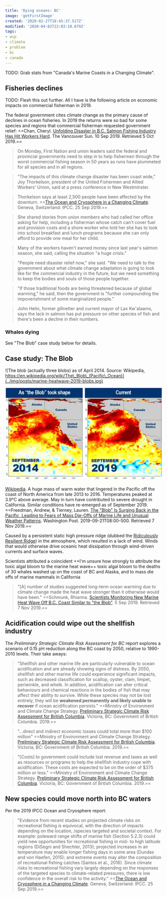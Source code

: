 ```yaml
---
title: 'Dying oceans: BC'
image: 'getFirstImage'
created: '2020-02-27T18:45:37.517Z'
modified: '2020-04-02T22:03:18.679Z'
tags:
- wip
- climate
- problem
- bc
- canada
---
```



TODO: Grab stats from "Canada's Marine Coasts in a Changing Climate".

## Fisheries declines

TODO: Flesh this out further. All I have is the following article on economic impacts on commercial fisherman in 2019.

The federal government cites climate change as the primary cause of declines in ocean fisheries. In 2019 the returns were so bad for some species and regions that commercial fisherman requested government relief: ==<span class='citation' title='Citation' aria-label='Citation'><span class='cite-author' title='Authors'>Chan, Cheryl.</span> <span class='cite-title' title='Title'><a href='https://vancouversun.com/business/local-business/advocates-sound-alarm-on-unfolding-disaster-in-b-c-salmon-fishing-industry'>Unfolding Disaster in B.C. Salmon Fishing Industry Has Hit Workers Hard</a>.</span> <span class='cite-container' title='Newspaper'>The Vancouver Sun.</span> <span class='cite-issued' title='Issued'>10 Sep 2019.</span> <span class='cite-accessed' title='Accessed'>Retrieved 5 Oct 2019.</span></span>==

> On Monday, First Nation and union leaders said the federal and provincial governments need to step in to help fishermen through the worst commercial fishing season in 50 years as runs have plummeted for all species and in all regions.

> "The impacts of this climate change disaster has been coast wide," Joy Thorkelson, president of the United Fishermen and Allied Workers' Union, said at a press conference in New Westminster.

> Thorkelson says at least 2,500 people have been affected by the downturn. ==<span class='citation' title='Citation' aria-label='Citation'><span class='cite-title' title='Title'><a href='https://www.ipcc.ch/srocc/home/'>The Ocean and Cryosphere in a Changing Climate</a>.</span> <span class='cite-publisher' title='Publisher'>Geneva, Switzerland: IPCC.</span> <span class='cite-issued' title='Issued'>25 Sep 2019.</span></span>==

> She shared stories from union members who had called her office asking for help, including a fisherman whose catch can't cover fuel and provision costs and a shore worker who told her she has to look into school breakfast and lunch programs because she can only afford to provide one meal for her child.

> Many of the workers haven't earned money since last year's salmon season, she said, calling the situation "a huge crisis."

> "People need disaster relief now," she said. "We need to talk to the government about what climate change adaptation is going to look like for the commercial industry in the future, but we need something to keep the bodies and souls of those people together.

> "If those traditional foods are being threatened because of global warming," he said, then the government is "further compounding the impoverishment of some marginalized people."

> John Helin, former gillnetter and current mayor of Lax Kw'alaams, says the lack in salmon has put pressure on other species of fish and there's been a decline in their numbers.

### Whales dying

See "The Blob" case study below for details.

## Case study: The Blob

![The blob (actually three blobs) as of April 2014. Source: Wikipedia, https://en.wikipedia.org/wiki/The\_Blob\_(Pacific\_Ocean)](../img/posts/marine-heatwave-2019-blobs.jpg)

![Sea surface temperature anomaly maps from 2014 and 2019. Source: National Oceanic and Atmospheric Administration](../img/posts/marine-heatwave-2019-the-blob.png)

[Wikipedia](https://en.wikipedia.org/wiki/The_Blob_(Pacific_Ocean)). A huge mass of warm water that lingered in the Pacific off the coast of North America from late 2013 to 2016. Temperatures peaked at 3.9°C above average. May in turn have contributed to severe drought in California. Similar conditions have re-emerged as of September 2019. ==<span class='citation' title='Citation' aria-label='Citation'><span class='cite-author' title='Authors'>Freedman, Andrew, & Tierney, Lauren.</span> <span class='cite-title' title='Title'><a href='https://www.washingtonpost.com/weather/2019/09/21/blob-is-surging-back-pacific-leading-fears-mass-die-offs-marine-life-unusual-weather-patterns/'>The "Blob" Is Surging Back in the Pacific, Leading to Fears of Mass Die-Offs of Marine Life and Unusual Weather Patterns</a>.</span> <span class='cite-container' title='Newspaper'>Washington Post.</span> <span class='cite-issued' title='Issued'>2019-09-21T08:00-500.</span> <span class='cite-accessed' title='Accessed'>Retrieved 7 Nov 2019.</span></span>==

Caused by a persistent static high pressure ridge (dubbed the [Ridiculously Resilient Ridge](https://en.wikipedia.org/wiki/Ridiculously_Resilient_Ridge)) in the atmosphere, which resulted in a lack of wind. Winds that would otherwise drive oceanic heat dissipation through wind-driven currents and surface waves.

Scientists attributed a coincident ++I'm unsure how strongly to attribute the toxic algal bloom to the marine heat wave++ toxic algal bloom to the deaths of 30 whales washed up on the coast of BC and Alaska, and to mass die offs of marine mammals in California

> "\[A\] number of studies suggested long-term ocean warming due to climate change made the heat wave stronger than it otherwise would have been." ==<span class='citation' title='Citation' aria-label='Citation'><span class='cite-author' title='Authors'>Schmunk, Rhianna.</span> <span class='cite-title' title='Title'><a href='https://www.cbc.ca/news/canada/british-columbia/marine-heatwave-2019-the-blob-1.5271870'>Scientists Monitoring New Marine Heat Wave Off B.C. Coast Similar to "the Blob"</a>.</span> <span class='cite-issued' title='Issued'>5 Sep 2019.</span> <span class='cite-accessed' title='Accessed'>Retrieved 7 Nov 2019.</span></span>==

## Acidification could wipe out the shellfish industry

The *Preliminary Strategic Climate Risk Assessment for BC* report explores a scenario of 0.15 pH reduction along the BC coast by 2050, relative to 1990-2010 levels. Their take aways:

> "Shellfish and other marine life are particularly vulnerable to ocean acidification and are already showing signs of distress. By 2050, shellfish and other marine life could experience significant impacts, such as decreased classification for scallop, oyster, clam, limpet, periwinkle, and whelk. In addition, acidification can alter critical behaviours and chemical reactions in the bodies of fish that may affect their ability to survive. While these species may not be lost entirely, they will be **weakened permanently and likely unable to recover** if ocean acidification persists." ==<span class='citation' title='Citation' aria-label='Citation'><span class='cite-author' title='Authors'>Ministry of Environment and Climate Change Strategy.</span> <span class='cite-title' title='Title'><a href='https://www2.gov.bc.ca/gov/content/environment/climate-change/adaptation/risk-%20assessment'>Preliminary Strategic Climate Risk Assessment for British Columbia</a>.</span> <span class='cite-publisher' title='Publisher'>Victoria, BC: Government of British Columbia.</span> <span class='cite-issued' title='Issued'>2019.</span></span>==

> "...direct and indirect economic losses could total more than \$100 million" ==<span class='citation' title='Citation' aria-label='Citation'><span class='cite-author' title='Authors'>Ministry of Environment and Climate Change Strategy.</span> <span class='cite-title' title='Title'><a href='https://www2.gov.bc.ca/gov/content/environment/climate-change/adaptation/risk-%20assessment'>Preliminary Strategic Climate Risk Assessment for British Columbia</a>.</span> <span class='cite-publisher' title='Publisher'>Victoria, BC: Government of British Columbia.</span> <span class='cite-issued' title='Issued'>2019.</span></span>==

> "\[Costs\] to government could include lost revenue and taxes as well as resources or programs to help the shellfish industry cope with acidification. These costs are expected to be on the order of \$375 million or less." ==<span class='citation' title='Citation' aria-label='Citation'><span class='cite-author' title='Authors'>Ministry of Environment and Climate Change Strategy.</span> <span class='cite-title' title='Title'><a href='https://www2.gov.bc.ca/gov/content/environment/climate-change/adaptation/risk-%20assessment'>Preliminary Strategic Climate Risk Assessment for British Columbia</a>.</span> <span class='cite-publisher' title='Publisher'>Victoria, BC: Government of British Columbia.</span> <span class='cite-issued' title='Issued'>2019.</span></span>==

## New species could move north into BC waters

Per the 2019 IPCC Ocean and Cryosphere report:

> "Evidence from recent studies on projected climate risks on recreational fishing is equivocal, with the direction of impacts depending on the location, /species targeted and societal context. For example: poleward range shifts of marine fish (Section 5.2.3) could yield new opportunities for recreational fishing in mid- to high latitude regions (DiSegni and Shechter, 2013); projected increases in air temperature may enable longer fishing days in some area (Dundas and von Haefen, 2015); and extreme events may alter the composition of recreational fishing catches (Santos et al., 2016). Since climate risks to recreational fishing vary largely depending on the responses of the targeted species to climate-related pressures, there is low confidence in the overall risk to the activity." ==<span class='citation' title='Citation' aria-label='Citation'><span class='cite-title' title='Title'><a href='https://www.ipcc.ch/srocc/home/'>The Ocean and Cryosphere in a Changing Climate</a>.</span> <span class='cite-publisher' title='Publisher'>Geneva, Switzerland: IPCC.</span> <span class='cite-issued' title='Issued'>25 Sep 2019.</span></span>==
